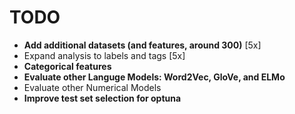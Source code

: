 # TODO

- **Add additional datasets (and features, around 300)** [5x]
- Expand analysis to labels and tags [5x]
- **Categorical features**
- **Evaluate other Languge Models: Word2Vec, GloVe, and ELMo**
- Evaluate other Numerical Models
- **Improve test set selection for optuna**
